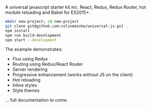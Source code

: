 A universal javascript starter kit inc. React, Redux, Redux
Router, hot module reloading and Babel for ES2015+.

```bash
mkdir new-project; cd new-project
git clone git@github.com:colinmeinke/universal-js.git .
npm install
npm run build-development
npm start --development
```

The example demonstrates:

- Flux using Redux
- Routing using Redux/React Router
- Server rendering
- Progressive enhancement (works without JS on the client)
- Hot reloading
- Inline styles
- Style themes

... full documentation to come.
